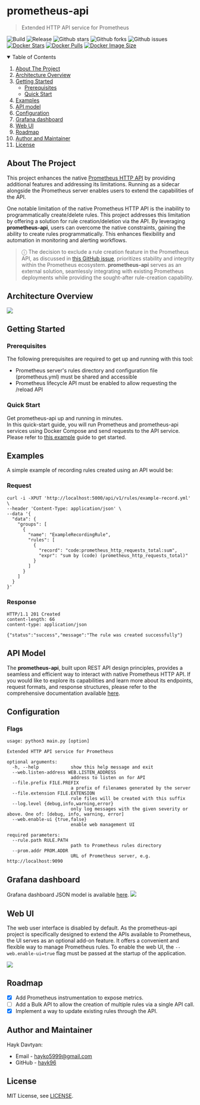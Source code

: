 # prometheus-api
> Extended HTTP API service for Prometheus
>
![Build](https://github.com/hayk96/prometheus-api/actions/workflows/build.yml/badge.svg)
![Release](https://github.com/hayk96/prometheus-api/actions/workflows/release.yml/badge.svg)
![Github stars](https://badgen.net/github/stars/hayk96/prometheus-api?icon=github&label=stars)
![Github forks](https://badgen.net/github/forks/hayk96/prometheus-api?icon=github&label=forks)
![Github issues](https://img.shields.io/github/issues/hayk96/prometheus-api)
[![Docker Stars](https://badgen.net/docker/stars/hayk96/prometheus-api?icon=docker&label=stars)](https://hub.docker.com/r/hayk96/prometheus-api/)
[![Docker Pulls](https://badgen.net/docker/pulls/hayk96/prometheus-api?icon=docker&label=pulls)](https://hub.docker.com/r/hayk96/prometheus-api/)
[![Docker Image Size](https://badgen.net/docker/size/hayk96/prometheus-api?icon=docker&label=image%20size)](https://hub.docker.com/r/hayk96/prometheus-api/)

<!-- TABLE OF CONTENTS -->
<details open="open">
  <summary>Table of Contents</summary>
  <ol>
    <li>
      <a href="#about-the-project">About The Project</a>
    </li>
    <li>
      <a href="#architecture-overview">Architecture Overview</a>
    </li>
    <li>
      <a href="#getting-started">Getting Started</a>
      <ul>
        <li><a href="#prerequisites">Prerequisites</a></li>
        <li><a href="#quick-start">Quick Start</a></li>
      </ul>
    </li>
    <li><a href="#examples">Examples</a></li>
    <li><a href="#api-model">API model</a></li>
    <li><a href="#configuration">Configuration</a></li>
    <li><a href="#grafana-dashboard">Grafana dashboard</a></li>
    <li><a href="#web-ui">Web UI</a></li>
    <li><a href="#roadmap">Roadmap</a></li>
    <li><a href="#author-and-maintainer">Author and Maintainer</a></li>
    <li><a href="#licence">License</a></li>
  </ol>
</details>

<!-- ABOUT THE PROJECT -->
## About The Project

This project enhances the native [Prometheus HTTP API](https://prometheus.io/docs/prometheus/latest/querying/api/) by 
providing additional features and addressing its limitations. Running as a sidecar alongside the Prometheus server 
enables users to extend the capabilities of the API.

One notable limitation of the native Prometheus HTTP API is the inability to programmatically create/delete rules. This 
project addresses this limitation by offering a solution for rule creation/deletion via the API. By leveraging 
**prometheus-api**, users can overcome the native constraints, gaining the ability to create rules programmatically. This 
enhances flexibility and automation in monitoring and alerting workflows.

> ⓘ The decision to exclude a rule creation feature in the Prometheus API, as discussed in 
> [this GitHub issue](https://github.com/prometheus/alertmanager/issues/552), prioritizes stability and integrity within
> the Prometheus ecosystem. **prometheus-api** serves as an external solution, seamlessly integrating with existing 
> Prometheus deployments while providing the sought-after rule-creation capability.

<!-- ARCHITECTURE OVERVIEW -->
## Architecture Overview
![](docs/images/architecture.png)

<!-- GETTING STARTED -->
## Getting Started

### Prerequisites

The following prerequisites are required to get up and running with this tool:
- Prometheus server's rules directory and configuration file (prometheus.yml) must be shared and accessible
- Prometheus lifecycle API must be enabled to allow requesting the /reload API

### Quick Start

Get prometheus-api up and running in minutes.    
In this quick-start guide, you will run Prometheus and prometheus-api services using Docker Compose and send requests to
the API service. Please refer to [this example](https://github.com/hayk96/prometheus-api/tree/main/docs/examples/docker#getting-started-with-docker-compose) 
guide to get started.

<!-- ARCHITECTURE OVERVIEW -->
## Examples
A simple example of recording rules created using an API would be:

### Request

```shell
curl -i -XPUT 'http://localhost:5000/api/v1/rules/example-record.yml' \
--header 'Content-Type: application/json' \
--data '{
  "data": {
    "groups": [
      {
        "name": "ExampleRecordingRule",
        "rules": [
          {
            "record": "code:prometheus_http_requests_total:sum",
            "expr": "sum by (code) (prometheus_http_requests_total)"
          }
        ]
      }
    ]
  }
}'
```

### Response

```
HTTP/1.1 201 Created
content-length: 66
content-type: application/json

{"status":"success","message":"The rule was created successfully"}
```

<!-- ARCHITECTURE OVERVIEW -->
## API Model

The **prometheus-api**, built upon REST API design principles, provides a seamless and efficient way to interact with 
native Prometheus HTTP API. If you would like to explore its capabilities and learn more about its endpoints, request 
formats, and response structures, please refer to the comprehensive documentation available [here](https://hayk96.github.io/prometheus-api).

<!-- CONFIGURATION -->
## Configuration

### Flags

```text
usage: python3 main.py [option]

Extended HTTP API service for Prometheus

optional arguments:
  -h, --help            show this help message and exit
  --web.listen-address WEB.LISTEN_ADDRESS
                        address to listen on for API
  --file.prefix FILE.PREFIX
                        a prefix of filenames generated by the server
  --file.extension FILE.EXTENSION
                        rule files will be created with this suffix
  --log.level {debug,info,warning,error}
                        only log messages with the given severity or above. One of: [debug, info, warning, error]
  --web.enable-ui {true,false}
                        enable web management UI

required parameters:
  --rule.path RULE.PATH
                        path to Prometheus rules directory
  --prom.addr PROM.ADDR
                        URL of Prometheus server, e.g. http://localhost:9090
```

<!-- GRAFANA DASHBOARD -->
## Grafana dashboard

Grafana dashboard JSON model is available [here](https://github.com/hayk96/prometheus-api/tree/main/grafana/dashboard.json).
![](docs/images/dashboard.png)

<!--Web UI -->
## Web UI
The web user interface is disabled by default. As the prometheus-api project is specifically designed to extend the APIs 
available to Prometheus, the UI serves as an optional add-on feature. It offers a convenient and flexible way to manage 
Prometheus rules. To enable the web UI, the `--web.enable-ui=true` flag must be passed at the startup of the application.

![](docs/images/ui.png)

<!-- ROADMAP -->
## Roadmap

- [x] Add Prometheus instrumentation to expose metrics.
- [ ] Add a Bulk API to allow the creation of multiple rules via a single API call.
- [x] Implement a way to update existing rules through the API.

<!-- CONTACT -->
## Author and Maintainer

Hayk Davtyan:
- Email - hayko5999@gmail.com
- GitHub - [hayk96](https://github.com/hayk96)

## License

MIT License, see [LICENSE](https://github.com/hayk96/prometheus-api/blob/main/LICENSE).
